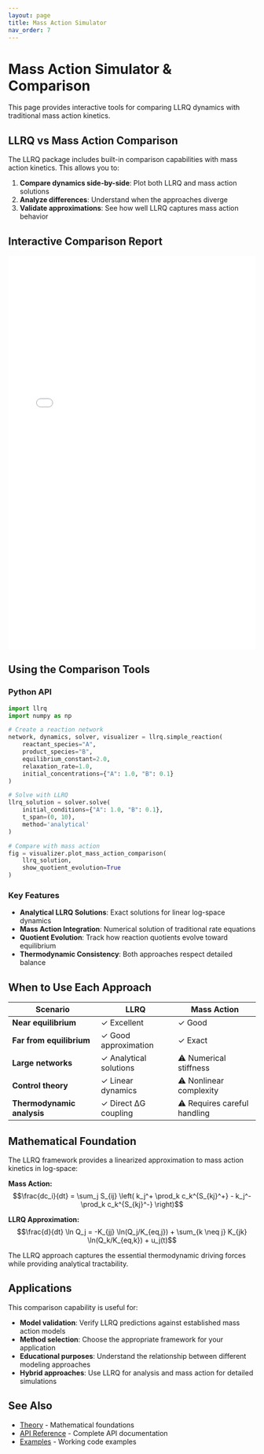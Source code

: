 ```yaml
---
layout: page
title: Mass Action Simulator
nav_order: 7
---
```


# Mass Action Simulator & Comparison

This page provides interactive tools for comparing LLRQ dynamics with traditional mass action kinetics.

## LLRQ vs Mass Action Comparison

The LLRQ package includes built-in comparison capabilities with mass action kinetics. This allows you to:

1. **Compare dynamics side-by-side**: Plot both LLRQ and mass action solutions
2. **Analyze differences**: Understand when the approaches diverge
3. **Validate approximations**: See how well LLRQ captures mass action behavior

## Interactive Comparison Report

<iframe src="mass-action-comparison.html" width="100%" height="800" frameborder="0"></iframe>

## Using the Comparison Tools

### Python API

```python
import llrq
import numpy as np

# Create a reaction network
network, dynamics, solver, visualizer = llrq.simple_reaction(
    reactant_species="A",
    product_species="B",
    equilibrium_constant=2.0,
    relaxation_rate=1.0,
    initial_concentrations={"A": 1.0, "B": 0.1}
)

# Solve with LLRQ
llrq_solution = solver.solve(
    initial_conditions={"A": 1.0, "B": 0.1},
    t_span=(0, 10),
    method='analytical'
)

# Compare with mass action
fig = visualizer.plot_mass_action_comparison(
    llrq_solution,
    show_quotient_evolution=True
)
```

### Key Features

- **Analytical LLRQ Solutions**: Exact solutions for linear log-space dynamics
- **Mass Action Integration**: Numerical solution of traditional rate equations
- **Quotient Evolution**: Track how reaction quotients evolve toward equilibrium
- **Thermodynamic Consistency**: Both approaches respect detailed balance

## When to Use Each Approach

| Scenario | LLRQ | Mass Action |
|----------|------|-------------|
| **Near equilibrium** | ✓ Excellent | ✓ Good |
| **Far from equilibrium** | ✓ Good approximation | ✓ Exact |
| **Large networks** | ✓ Analytical solutions | ⚠ Numerical stiffness |
| **Control theory** | ✓ Linear dynamics | ⚠ Nonlinear complexity |
| **Thermodynamic analysis** | ✓ Direct ΔG coupling | ⚠ Requires careful handling |

## Mathematical Foundation

The LLRQ framework provides a linearized approximation to mass action kinetics in log-space:

**Mass Action:**
$$\frac{dc_i}{dt} = \sum_j S_{ij} \left( k_j^+ \prod_k c_k^{S_{kj}^+} - k_j^- \prod_k c_k^{S_{kj}^-} \right)$$

**LLRQ Approximation:**
$$\frac{d}{dt} \ln Q_j = -K_{jj} \ln(Q_j/K_{eq,j}) + \sum_{k \neq j} K_{jk} \ln(Q_k/K_{eq,k}) + u_j(t)$$

The LLRQ approach captures the essential thermodynamic driving forces while providing analytical tractability.

## Applications

This comparison capability is useful for:

- **Model validation**: Verify LLRQ predictions against established mass action models
- **Method selection**: Choose the appropriate framework for your application
- **Educational purposes**: Understand the relationship between different modeling approaches
- **Hybrid approaches**: Use LLRQ for analysis and mass action for detailed simulations

## See Also

- [Theory](theory.html) - Mathematical foundations
- [API Reference](api-reference.html) - Complete API documentation
- [Examples](examples.html) - Working code examples